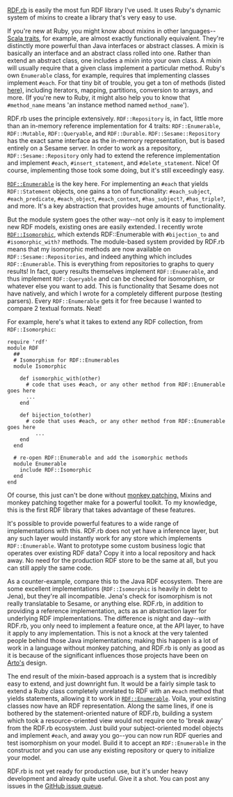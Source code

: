 [RDF.rb](http://rubygems.org/gems/rdf) is easily the most fun RDF
library I've used.  It uses Ruby's dynamic system of mixins to create
a library that's very easy to use.

If you're new at Ruby, you might know about mixins in other
languages--[Scala traits](http://www.scala-lang.org/node/126), for
example, are almost exactly functionally equivalent.  They're
distinctly more powerful than Java interfaces or abstract classes.  A
mixin is basically an interface and an abstract class rolled into one.
 Rather than extend an abstract class, one includes a mixin into your
own class.  A mixin will usually require that a given class implement
a particular method.  Ruby's own `Enumerable` class, for example,
requires that implementing classes implement `#each`.  For that tiny
bit of trouble, you get a ton of methods (listed
[here](http://ruby-doc.org/core/classes/Enumerable.html)), including
iterators, mapping, partitions, conversion to arrays, and more.  (If
you're new to Ruby, it might also help you to know that `#method_name`
means 'an instance method named `method_name`').

RDF.rb uses the principle extensively.  `RDF::Repository` is, in fact,
little more than an in-memory reference implementation for 4 traits:
`RDF::Enumerable`, `RDF::Mutable`, `RDF::Queryable`, and
`RDF::Durable`.  `RDF::Sesame::Repository` has the exact same
interface as the in-memory representation, but is based entirely on a
Sesame server.  In order to work as a repository,
`RDF::Sesame::Repository` only had to extend the reference
implementation and implement `#each`, `#insert_statement`, and
`#delete_statement`.  Nice!  Of course, implementing those took some
doing, but it's still exceedingly easy.

[`RDF::Enumerable`](http://rdf.rubyforge.org/RDF/Enumerable.html) is
the key here.  For implementing an `#each` that yields
`RDF::Statement` objects, one gains a ton of functionality:  `#each_subject`,
`#each_predicate`, `#each_object`, `#each_context`, `#has_subject?`,
`#has_triple?`, and more.  It's a key abstraction that provides huge
amounts of functionality.

But the module system goes the other way--not only is it easy to
implement new RDF models, existing ones are easily extended.  I
recently wrote [`RDF::Isomorphic`](http://github.com/bhuga/RDF-Isomorphic),
which extends RDF::Enumerable with `#bijection_to` and
`#isomorphic_with?` methods.  The module-based system provided by
RDF.rb means that my isomorphic methods are now available on
`RDF::Sesame::Repositories`, and indeed anything which includes
`RDF::Enumerable`.  This is everything from repositories to graphs to
query results!  In fact, query results themselves implement
`RDF::Enumerable`, and thus implement `RDF::Queryable` and can be
checked for isomorphism, or whatever else you want to add.  This is
functionality that Sesame does not have natively, and which I wrote
for a completely different purpose (testing parsers).  Every
`RDF::Enumerable` gets it for free because I wanted to compare 2 textual
formats.  Neat!

For example, here's what it takes to extend any RDF collection, from
`RDF::Isomorphic`:

    require 'rdf'
    module RDF
      ##
      # Isomorphism for RDF::Enumerables
      module Isomorphic

        def isomorphic_with(other)
          # code that uses #each, or any other method from RDF::Enumerable goes here
          ...
        end

        def bijection_to(other)
          # code that uses #each, or any other method from RDF::Enumerable goes here
             ...
        end
      end

      # re-open RDF::Enumerable and add the isomorphic methods
      module Enumerable
        include RDF::Isomorphic
      end
    end

Of course, this just can't be done without [monkey
patching.](http://en.wikipedia.org/wiki/Monkey_patch)  Mixins and
monkey patching together make for a powerful toolkit.  To my
knowledge, this is the first RDF library that takes advantage of these
features.

It's possible to provide powerful features to a wide range of
implementations with this.  RDF.rb does not yet have a inference
layer, but any such layer would instantly work for any store which
implements `RDF::Enumerable`.  Want to prototype some custom business
logic that operates over existing RDF data?  Copy it into a local
repository and hack away.  No need for the production RDF store to be
the same at all, but you can still apply the same code.

As a counter-example, compare this to the Java RDF ecosystem.  There
are some excellent implementations (`RDF::Isomorphic` is heavily in
debt to Jena), but they're all incompatible.  Jena's check for
isomorphism is not really translatable to Sesame, or anything else.
RDF.rb, in addition to providing a reference implementation, acts as
an abstraction layer for underlying RDF implementations.  The
difference is night and day--with RDF.rb, you only need to implement a
feature once, at the API layer, to have it apply to any
implementation.  This is not a knock at the very talented people
behind those Java implementations; making this happen is a lot of work
in a language without monkey patching, and RDF.rb is only as good as
it is because of the significant influences those projects have been
on [Arto's](http://ar.to) design.

The end result of the mixin-based approach is a system that is
incredibly easy to extend, and just downright fun.  It would be a
fairly simple task to extend a Ruby class completely unrelated to RDF
with an `#each` method that yields statements, allowing it to work in
[`RDF::Enumerable`](http://rdf.rubyforge.org/RDF/Enumerable.html).
Voila, your existing classes now have an RDF representation.  Along
the same lines, if one is bothered by the statement-oriented nature of
RDF.rb, building a system which took a resource-oriented view would
not require one to 'break away' from the RDF.rb ecosystem.  Just build
your subject-oriented model objects and implement `#each`, and away you
go--you can now run RDF queries and test isomorphism on your model.
Build it to accept an `RDF::Enumerable` in the constructor and you can
use any existing repository or query to initialize your model.

RDF.rb is not yet ready for production use, but it's under heavy
development and already quite useful.  Give it a shot.  You can post
any issues in the [GitHub issue
queue](http://github.com/bendiken/rdf/issues).
